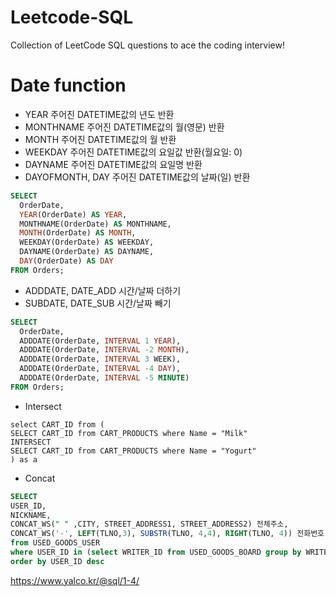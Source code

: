 # Leetcode-SQL
Collection of LeetCode SQL questions to ace the coding interview!


# Date function

* YEAR	주어진 DATETIME값의 년도 반환
* MONTHNAME	주어진 DATETIME값의 월(영문) 반환
* MONTH	주어진 DATETIME값의 월 반환
* WEEKDAY	주어진 DATETIME값의 요일값 반환(월요일: 0)
* DAYNAME	주어진 DATETIME값의 요일명 반환
* DAYOFMONTH, DAY	주어진 DATETIME값의 날짜(일) 반환

```SQL
SELECT
  OrderDate,
  YEAR(OrderDate) AS YEAR,
  MONTHNAME(OrderDate) AS MONTHNAME,
  MONTH(OrderDate) AS MONTH,
  WEEKDAY(OrderDate) AS WEEKDAY,
  DAYNAME(OrderDate) AS DAYNAME,
  DAY(OrderDate) AS DAY
FROM Orders;
```

* ADDDATE, DATE_ADD	시간/날짜 더하기
* SUBDATE, DATE_SUB	시간/날짜 빼기

```SQL
SELECT
  OrderDate,
  ADDDATE(OrderDate, INTERVAL 1 YEAR),
  ADDDATE(OrderDate, INTERVAL -2 MONTH),
  ADDDATE(OrderDate, INTERVAL 3 WEEK),
  ADDDATE(OrderDate, INTERVAL -4 DAY),
  ADDDATE(OrderDate, INTERVAL -5 MINUTE)
FROM Orders;
```

* Intersect

```
select CART_ID from (
SELECT CART_ID from CART_PRODUCTS where Name = "Milk"
INTERSECT
SELECT CART_ID from CART_PRODUCTS where Name = "Yogurt"
) as a
```

* Concat
```SQL
SELECT 
USER_ID, 
NICKNAME,
CONCAT_WS(" " ,CITY, STREET_ADDRESS1, STREET_ADDRESS2) 전체주소,
CONCAT_WS('-', LEFT(TLNO,3), SUBSTR(TLNO, 4,4), RIGHT(TLNO, 4)) 전화번호
from USED_GOODS_USER 
where USER_ID in (select WRITER_ID from USED_GOODS_BOARD group by WRITER_ID having count(*) >=3)
order by USER_ID desc
```
https://www.yalco.kr/@sql/1-4/
